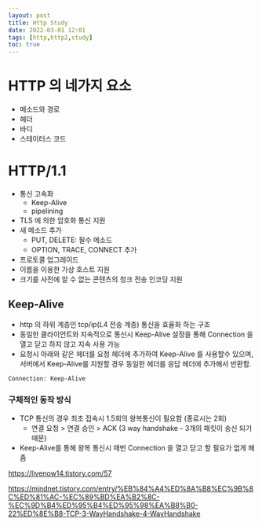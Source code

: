 ```yaml
---
layout: post
title: Http Study
date: 2022-03-01 12:01
tags: [http,http2,study]
toc: true
---
```


# HTTP 의 네가지 요소
- 메소드와 경로
- 헤더
- 바디
- 스테이터스 코드

# HTTP/1.1
- 통신 고속화
  - Keep-Alive
  - pipelining
- TLS 에 의한 암호화 통신 지원
- 새 메소드 추가
  - PUT, DELETE: 필수 메소드
  - OPTION, TRACE, CONNECT 추가
- 프로토콜 업그레이드
- 이름을 이용한 가상 호스트 지원
- 크기를 사전에 알 수 없는 콘텐츠의 청크 전송 인코딩 지원

## Keep-Alive
- http 의 하위 계층인 tcp/ip(L4  전송 계층) 통신을 효율화 하는 구조
- 동일한 클라이언트와 지속적으로 통신시 Keep-Alive 설정을 통해 Connection 을 열고 닫고 하지 않고 지속 사용 가능
- 요청시 아래와 같은 헤더를 요청 헤더에 추가하여 Keep-Alive 를 사용할수 있으며, 서버에서 Keep-Alive를 지원할 경우 동일한 헤더를 응답 헤더에 추가해서 반환함.
```
Connection: Keep-Alive
```
### 구체적인 동작 방식
- TCP 통신의 경우 최초 접속시 1.5회의 왕복통신이 필요함 (종료시는 2회)
  - 연결 요청 > 연결 승인 > ACK (3 way handshake - 3개의 패킷이 송신 되기 때문)
- Keep-Alive를 통해 왕복 통신시 매번 Connection 을 열고 닫고 할 필요가 없게 해줌 



https://livenow14.tistory.com/57

https://mindnet.tistory.com/entry/%EB%84%A4%ED%8A%B8%EC%9B%8C%ED%81%AC-%EC%89%BD%EA%B2%8C-%EC%9D%B4%ED%95%B4%ED%95%98%EA%B8%B0-22%ED%8E%B8-TCP-3-WayHandshake-4-WayHandshake